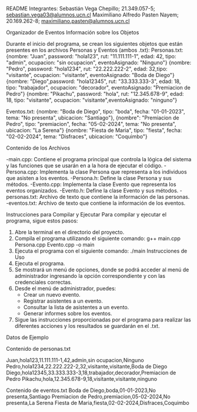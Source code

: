 README
Integrantes:
Sebastián Vega Chepillo; 21.349.057-5; sebastian.vega03@alumnos.ucn.cl
Maximiliano Alfredo Pasten Nayem; 20.169.262-8; maximiliano.pasten@alumnos.ucn.cl
 
Organizador de Eventos
Información sobre los Objetos
 
Durante el inicio del programa, se crean los siguientes objetos que están presentes en los archivos Personas y Eventos (ambos .txt):
Personas.txt:
{nombre: "Juan", password: "hola123", rut: "11.111.111-1", edad: 42, tipo: "admin", ocupacion: "sin ocupacion", eventoAsignado: "Ninguno"}
{nombre: "Pedro", password: "hola1234", rut: "22.222.222-2", edad: 32,tipo: "visitante", ocupacion: "visitante", eventoAsignado: "Boda de Diego"}
{nombre: "Diego",password: "hola12345", rut: "33.333.333-3", edad: 18, tipo: "trabajador", ocupacion: "decorador", eventoAsignado: "Premiacion de Pedro"}
{nombre: "Pikachu", password: "hola", rut: "12.345.678-9", edad: 18, tipo: "visitante", ocupacion: "visitante",eventoAsignado: "ninguno"}


Eventos.txt:
{nombre: "Boda de Diego", tipo: "boda", fecha: "01-01-2023", tema: "No presenta", ubicacion: "Santiago"},
{nombre": "Premiacion de Pedro", tipo: "premiacion", fecha: "05-02-2024", tema: "No presenta", ubicacion: "La Serena"}
{nombre: "Fiesta de Maria", tipo: "fiesta", fecha: "02-02-2024", tema: "Disfraces", ubicacion: "Coquimbo"}

Contenido de los Archivos
 
-main.cpp: Contiene el programa principal que controla la lógica del sistema y las funciones que se usarán en a la hora de ejecutar el código.
-Persona.cpp: Implementa la clase Persona que representa a los individuos que asisten a los eventos.
-Persona.h: Define la clase Persona y sus métodos.
-Evento.cpp: Implementa la clase Evento que representa los eventos organizados.
-Evento.h: Define la clase Evento y sus métodos.
-personas.txt: Archivo de texto que contiene la información de las personas.
-eventos.txt: Archivo de texto que contiene la información de los eventos.
 
Instrucciones para Compilar y Ejecutar
Para compilar y ejecutar el programa, sigue estos pasos:
 
1. Abre la terminal en el directorio del proyecto.
2. Compila el programa utilizando el siguiente comando:
g++ main.cpp Persona.cpp Evento.cpp -o main
3. Ejecuta el programa con el siguiente comando:
./main 
Instrucciones de Uso
1. Ejecuta el programa.
2. Se mostrará un menú de opciones, donde se podrá acceder al menú de administrador ingresando la opción correspondiente y con las credenciales correctas.
3. Desde el menú de administrador, puedes:
   - Crear un nuevo evento.
   - Registrar asistentes a un evento.
   - Consultar la lista de asistentes a un evento.
   - Generar informes sobre los eventos.
4. Sigue las instrucciones proporcionadas por el programa para realizar las diferentes acciones y los resultados se guardarán en el .txt.
 

Datos de Ejemplo
 
Contenido de personas.txt
 
Juan,hola123,11.111.111-1,42,admin,sin ocupacion,Ninguno
Pedro,hola1234,22.222.222-2,32,visitante,visitante,Boda de Diego
Diego,hola12345,33.333.333-3,18,trabajador,decorador,Premiacion de Pedro
Pikachu,hola,12.345.678-9,18,visitante,visitante,ninguno
 
Contenido de eventos.txt
Boda de Diego,boda,01-01-2023,No presenta,Santiago
Premiacion de Pedro,premiacion,05-02-2024,No presenta,La Serena
Fiesta de Maria,fiesta,02-02-2024,Disfraces,Coquimbo

